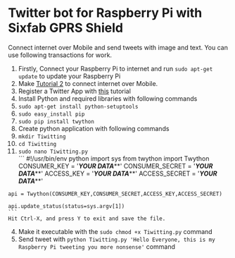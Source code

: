 # Twitter bot for Raspberry Pi with Sixfab GPRS Shield

Connect internet over Mobile and send tweets with image and text. You can use following transactions for work.

1. Firstly, Connect your Raspberry Pi to internet and run `sudo apt-get update` to update your Raspberry Pi
2. Make [Tutorial 2](https://github.com/sixfab/rpiShields/tree/master/tutorials/tutorial2) to connect internet over Mobile.
3. Register a Twitter App with [this](https://iag.me/socialmedia/how-to-create-a-twitter-app-in-8-easy-steps/) tutorial
4. Install Python and required libraries with following commands
  1. `sudo apt-get install python-setuptools`
  2. `sudo easy_install pip`
  3. `sudo pip install twython`
5. Create python application with following commands
  1. `mkdir Tiwitting`<br/>
  2. `cd Tiwitting`<br/>
  3. `sudo nano Tiwitting.py`<br/>
    ```
    #!/usr/bin/env python
    import sys
    from twython import Twython
    CONSUMER_KEY = '***************YOUR DATA*****************'
    CONSUMER_SECRET = '***************YOUR DATA*****************'
    ACCESS_KEY = '***************YOUR DATA*****************'
    ACCESS_SECRET = '***************YOUR DATA*****************'

    api = Twython(CONSUMER_KEY,CONSUMER_SECRET,ACCESS_KEY,ACCESS_SECRET) 

    api.update_status(status=sys.argv[1])
    ```
    Hit Ctrl-X, and press Y to exit and save the file. 
  4. Make it executable with the `sudo chmod +x Tiwitting.py` command 
  5. Send tweet with `python Tiwitting.py 'Hello Everyone, this is my Raspberry Pi tweeting you more nonsense'` command

